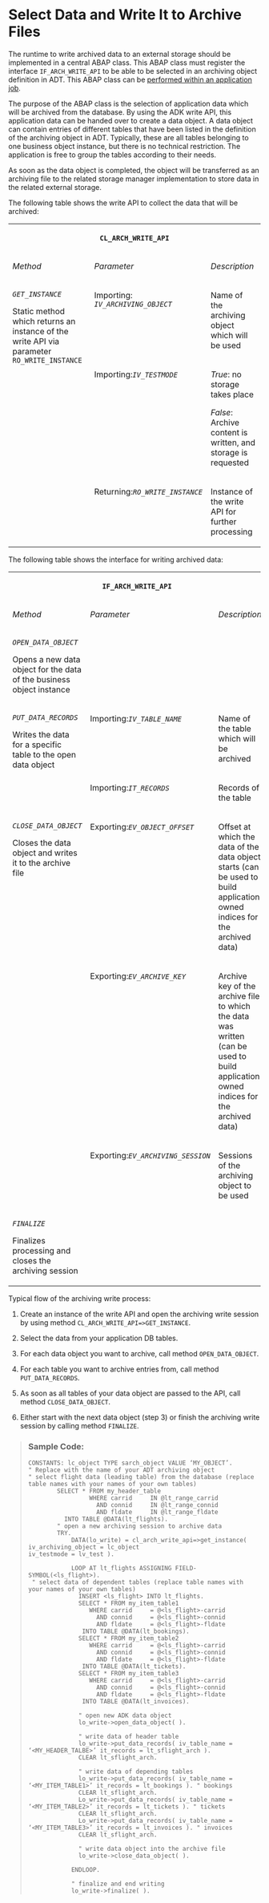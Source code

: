 <!-- loiof24d6138d5f8472582d02df58af18e4c -->

# Select Data and Write It to Archive Files

The runtime to write archived data to an external storage should be implemented in a central ABAP class. This ABAP class must register the interface `IF_ARCH_WRITE_API` to be able to be selected in an archiving object definition in ADT. This ABAP class can be [performed within an application job](perform-data-archiving-894f952.md).

The purpose of the ABAP class is the selection of application data which will be archived from the database. By using the ADK write API, this application data can be handed over to create a data object. A data object can contain entries of different tables that have been listed in the definition of the archiving object in ADT. Typically, these are all tables belonging to one business object instance, but there is no technical restriction. The application is free to group the tables according to their needs.

As soon as the data object is completed, the object will be transferred as an archiving file to the related storage manager implementation to store data in the related external storage.

The following table shows the write API to collect the data that will be archived:


<table>
<tr>
<th valign="top" colspan="3">

`CL_ARCH_WRITE_API`

</th>
</tr>
<tr>
<td valign="top">

*Method*

</td>
<td valign="top">

*Parameter*

</td>
<td valign="top">

*Description*

</td>
</tr>
<tr>
<td valign="top" rowspan="3">

<code><i>GET_INSTANCE</i></code>

Static method which returns an instance of the write API via parameter `RO_WRITE_INSTANCE`

</td>
<td valign="top">

Importing: <code><i>IV_ARCHIVING_OBJECT</i></code>

</td>
<td valign="top">

Name of the archiving object which will be used

</td>
</tr>
<tr>
<td valign="top">

Importing:<code><i>IV_TESTMODE</i></code>

</td>
<td valign="top">

*True*: no storage takes place

*False*: Archive content is written, and storage is requested

</td>
</tr>
<tr>
<td valign="top">

Returning:<code><i>RO_WRITE_INSTANCE</i></code>

</td>
<td valign="top">

Instance of the write API for further processing

</td>
</tr>
</table>

The following table shows the interface for writing archived data:


<table>
<tr>
<th valign="top" colspan="3">

`IF_ARCH_WRITE_API`

</th>
</tr>
<tr>
<td valign="top">

*Method*

</td>
<td valign="top">

*Parameter*

</td>
<td valign="top">

*Description*

</td>
</tr>
<tr>
<td valign="top">

<code><i>OPEN_DATA_OBJECT</i></code>

Opens a new data object for the data of the business object instance

</td>
<td valign="top">

 

</td>
<td valign="top">

 

</td>
</tr>
<tr>
<td valign="top" rowspan="2">

<code><i>PUT_DATA_RECORDS</i></code> 

Writes the data for a specific table to the open data object

</td>
<td valign="top">

Importing:<code><i>IV_TABLE_NAME</i></code>

</td>
<td valign="top">

Name of the table which will be archived

</td>
</tr>
<tr>
<td valign="top">

Importing:<code><i>IT_RECORDS</i></code>

</td>
<td valign="top">

Records of the table

</td>
</tr>
<tr>
<td valign="top" rowspan="3">

<code><i>CLOSE_DATA_OBJECT</i></code>

Closes the data object and writes it to the archive file

</td>
<td valign="top">

Exporting:<code><i>EV_OBJECT_OFFSET</i></code>

</td>
<td valign="top">

Offset at which the data of the data object starts \(can be used to build application owned indices for the archived data\)

</td>
</tr>
<tr>
<td valign="top">

Exporting:<code><i>EV_ARCHIVE_KEY</i></code>

</td>
<td valign="top">

Archive key of the archive file to which the data was written \(can be used to build application owned indices for the archived data\)

</td>
</tr>
<tr>
<td valign="top">

Exporting:<code><i>EV_ARCHIVING_SESSION</i></code>

</td>
<td valign="top">

Sessions of the archiving object to be used

</td>
</tr>
<tr>
<td valign="top">

<code><i>FINALIZE</i></code>

Finalizes processing and closes the archiving session

</td>
<td valign="top">

 

</td>
<td valign="top">

 

</td>
</tr>
</table>

Typical flow of the archiving write process:

1.  Create an instance of the write API and open the archiving write session by using method `CL_ARCH_WRITE_API=>GET_INSTANCE`.

2.  Select the data from your application DB tables.

3.  For each data object you want to archive, call method `OPEN_DATA_OBJECT`.

4.  For each table you want to archive entries from, call method `PUT_DATA_RECORDS`.

5.  As soon as all tables of your data object are passed to the API, call method `CLOSE_DATA_OBJECT`.

6.  Either start with the next data object \(step 3\) or finish the archiving write session by calling method `FINALIZE`.


> ### Sample Code:  
> ```abap
> CONSTANTS: lc_object TYPE sarch_object VALUE ‘MY_OBJECT’. 
> " Replace with the name of your ADT archiving object
> " select flight data (leading table) from the database (replace table names with your names of your own tables)
>         SELECT * FROM my_header_table
>                  WHERE carrid     IN @lt_range_carrid
>                    AND connid     IN @lt_range_connid
>                    AND fldate     IN @lt_range_fldate
>           INTO TABLE @DATA(lt_flights).
>         " open a new archiving session to archive data
>         TRY.
>             DATA(lo_write) = cl_arch_write_api=>get_instance( iv_archiving_object = lc_object 								  iv_testmode = lv_test ).
> 
>             LOOP AT lt_flights ASSIGNING FIELD-SYMBOL(<ls_flight>).
>  " select data of dependent tables (replace table names with your names of your own tables)
>               INSERT <ls_flight> INTO lt_flights.
>               SELECT * FROM my_item_table1
>                  WHERE carrid     = @<ls_flight>-carrid
>                    AND connid     = @<ls_flight>-connid
>                    AND fldate     = @<ls_flight>-fldate
>                INTO TABLE @DATA(lt_bookings).
>               SELECT * FROM my_item_table2
>                  WHERE carrid     = @<ls_flight>-carrid
>                    AND connid     = @<ls_flight>-connid
>                    AND fldate     = @<ls_flight>-fldate
>                INTO TABLE @DATA(lt_tickets).
>               SELECT * FROM my_item_table3
>                  WHERE carrid     = @<ls_flight>-carrid
>                    AND connid     = @<ls_flight>-connid
>                    AND fldate     = @<ls_flight>-fldate
>                INTO TABLE @DATA(lt_invoices).
> 
>               " open new ADK data object
>               lo_write->open_data_object( ).
> 
>               " write data of header table
>               lo_write->put_data_records( iv_table_name = ‘<MY_HEADER_TALBE>’ it_records = lt_sflight_arch ).
>               CLEAR lt_sflight_arch.
> 
>               " write data of depending tables
>               lo_write->put_data_records( iv_table_name = ‘<MY_ITEM_TABLE1>’ it_records = lt_bookings ). " bookings
>               CLEAR lt_sflight_arch.
>               Lo_write->put_data_records( iv_table_name = ‘<MY_ITEM_TABLE2>’ it_records = lt_tickets ). " tickets
>               CLEAR lt_sflight_arch.
>               Lo_write->put_data_records( iv_table_name = ‘<MY_ITEM_TABLE3>’ it_records = lt_invoices ). " invoices
>               CLEAR lt_sflight_arch.
> 
>               " write data object into the archive file
>               lo_write->close_data_object( ).
> 
>             ENDLOOP.
> 
>             " finalize and end writing
>             lo_write->finalize( ).
> 
> ```

